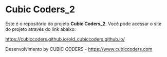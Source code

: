 # Cubic Coders_2

Este é o repositório do projeto **Cubic Coders_2**. Você pode acessar o site do projeto através do link abaixo:

https://cubiccoders.github.io/old_cubiccoders.github.io/

Desenvolvimento by CUBIC CODERS -  https://www.cubiccoders.com
